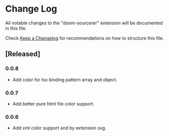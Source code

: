 # Change Log

All notable changes to the "doom-sourcerer" extension will be documented in this file.

Check [Keep a Changelog](http://keepachangelog.com/) for recommendations on how to structure this file.

## [Released]

### 0.0.8

- Add color for tsx binding pattern array and object.

### 0.0.7

- Add better pure html file color support.

### 0.0.6

- Add xml color support and by extension svg.
